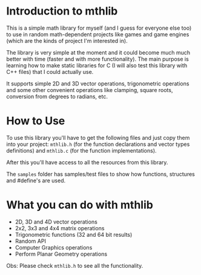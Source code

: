 # Introduction to mthlib

This is a simple math library for myself (and I guess for everyone else too) to use in random math-dependent projects like games and game engines (which are the kinds of project I'm interested in).

The library is very simple at the moment and it could become much much better with time (faster and with more functionality). The main purpose is learning how to make static libraries for C (I will also test this library with C++ files) that I could actually use.

It supports simple 2D and 3D vector operations, trigonometric operations and some other convenient operations like clamping, square roots, conversion from degrees to radians, etc.

# How to Use

To use this library you'll have to get the following files and just copy them into your project: <code>mthlib.h</code> (for the function declarations and vector types definitions) and <code>mthlib.c</code> (for the function implementations).

After this you'll have access to all the resources from this library.

The <code>samples</code> folder has samples/test files to show how functions, structures and #define's are used.

# What you can do with mthlib

- 2D, 3D and 4D vector operations
- 2x2, 3x3 and 4x4 matrix operations
- Trigonometric functions (32 and 64 bit results)
- Random API
- Computer Graphics operations
- Perform Planar Geometry operations

Obs: Please check <code>mthlib.h</code> to see all the functionality.